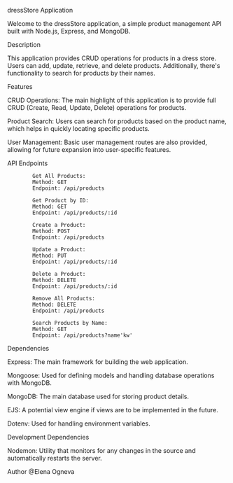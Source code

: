 ﻿dressStore Application

Welcome to the dressStore application, a simple product management API built with Node.js, Express, and MongoDB.


Description

This application provides CRUD operations for products in a dress store. Users can add, update, retrieve, and delete products. Additionally, there's functionality to search for products by their names.


Features

CRUD Operations: The main highlight of this application is to provide full CRUD (Create, Read, Update, Delete) operations for products.

Product Search: Users can search for products based on the product name, which helps in quickly locating specific products.

User Management: Basic user management routes are also provided, allowing for future expansion into user-specific features.

API Endpoints

            Get All Products:
            Method: GET
            Endpoint: /api/products

            Get Product by ID:
            Method: GET
            Endpoint: /api/products/:id

            Create a Product:
            Method: POST
            Endpoint: /api/products

            Update a Product:
            Method: PUT
            Endpoint: /api/products/:id

            Delete a Product:
            Method: DELETE
            Endpoint: /api/products/:id

            Remove All Products:
            Method: DELETE
            Endpoint: /api/products

            Search Products by Name:
            Method: GET
            Endpoint: /api/products?name'kw'



Dependencies

Express: The main framework for building the web application.

Mongoose: Used for defining models and handling database operations with MongoDB.

MongoDB: The main database used for storing product details.

EJS: A potential view engine if views are to be implemented in the future.

Dotenv: Used for handling environment variables.


Development Dependencies

Nodemon: Utility that monitors for any changes in the source and automatically restarts the server.


Author @Elena Ogneva
